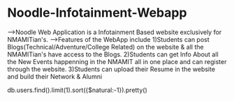 # Noodle-Infotainment-Webapp
-->Noodle Web Application is a Infotainment Based website exclusively for NMAMITian's.
-->Features of the WebApp include
1)Students can post Blogs(Technical/Adventure/College Related) on the website & all the NMAMITian's have access to the Blogs.
2)Students can get Info About all the New Events happenning in the NMAMIT all in one place and can register through the website.
3)Students can upload their Resume in the website and build their Network & Alumni

db.users.find().limit(1).sort({$natural:-1}).pretty()
